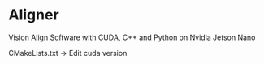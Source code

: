 # Aligner
Vision Align Software with CUDA, C++ and Python on Nvidia Jetson Nano

CMakeLists.txt -> Edit cuda version

